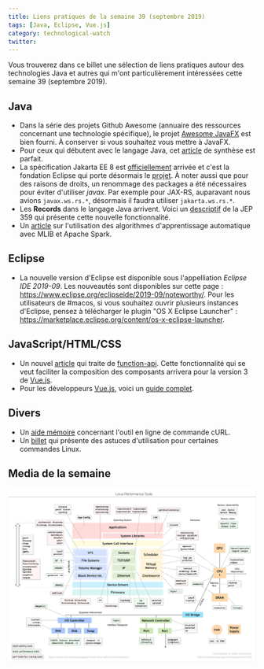 ```yaml
---
title: Liens pratiques de la semaine 39 (septembre 2019)
tags: [Java, Eclipse, Vue.js]
category: technological-watch
twitter: 
---
```


Vous trouverez dans ce billet une sélection de liens pratiques autour des technologies Java et autres qui m'ont particulièrement intéressées cette semaine 39 (septembre 2019).

## Java

* Dans la série des projets Github Awesome (annuaire des ressources concernant une technologie spécifique), le projet [Awesome JavaFX](https://github.com/mhrimaz/AwesomeJavaFX) est bien fourni. À conserver si vous souhaitez vous mettre à JavaFX.
* Pour ceux qui débutent avec le langage Java, cet [article](https://www.baeldung.com/get-started-with-java-series) de synthèse est parfait.
* La spécification Jakarta EE 8 est [officiellement](https://eclipse-foundation.blog/2019/09/10/welcome-to-the-future-of-cloud-native-java) arrivée et c'est la fondation Eclipse qui porte désormais le [projet](https://jakarta.ee/release/). À noter aussi que pour des raisons de droits, un renommage des packages a été nécessaires pour éviter d'utiliser *javax*. Par exemple pour JAX-RS, auparavant nous avions `javax.ws.rs.*`, désormais il faudra utiliser `jakarta.ws.rs.*`.
* Les **Records** dans le langage Java arrivent. Voici un [descriptif](https://openjdk.java.net/jeps/359) de la JEP 359 qui présente cette nouvelle fonctionnalité.
* Un [article](https://www.baeldung.com/spark-mlib-machine-learning) sur l'utilisation des algorithmes d'apprentissage automatique avec MLIB et Apache Spark.

## Eclipse

* La nouvelle version d'Eclipse est disponible sous l'appelliation *Eclipse IDE 2019-09*. Les nouveautés sont disponibles sur cette page : <https://www.eclipse.org/eclipseide/2019-09/noteworthy/>. Pour les utilisateurs de #macos, si vous souhaitez ouvrir plusieurs instances d'Eclipse, pensez à télécharger le plugin "OS X Eclipse Launcher" : <https://marketplace.eclipse.org/content/os-x-eclipse-launcher>.

## JavaScript/HTML/CSS

* Un nouvel [article](https://morioh.com/p/b929f8586b80/vue-js-3-future-oriented-programming) qui traite de [function-api](https://github.com/vuejs/rfcs/blob/function-apis/active-rfcs/0000-function-api.md). Cette fonctionnalité qui se veut faciliter la composition des composants arrivera pour la version 3 de [Vue.js](https://vuejs.org/).
* Pour les développeurs [Vue.js](https://vuejs.org/), voici un [guide complet](https://vue-community.org/).

## Divers

* Un [aide mémoire](https://catonmat.net/cookbooks/curl) concernant l'outil en ligne de commande cURL.
* Un [billet](https://dev.to/javinpaul/10-simple-linux-tips-which-save-50-of-my-time-in-the-command-line-4moo) qui présente des astuces d'utilisation pour certaines commandes Linux.

## Media de la semaine

![LinuxTools](/images/gifofzweek/linuxtools.jpeg)